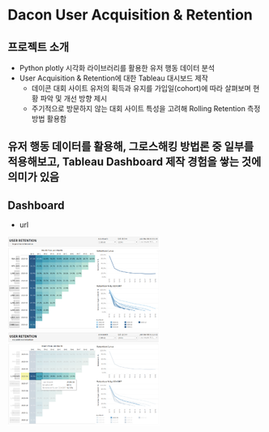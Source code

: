 # Dacon User Acquisition & Retention

## 프로젝트 소개
- Python plotly 시각화 라이브러리를 활용한 유저 행동 데이터 분석
- User Acquisition & Retention에 대한 Tableau 대시보드 제작 
	- 데이콘 대회 사이트 유저의 획득과 유지를 가입일(cohort)에 따라 살펴보며 현황 파악 및 개선 방향 제시
	- 주기적으로 방문하지 않는 대회 사이트 특성을 고려해 Rolling Retention 측정 방법 활용함

## 유저 행동 데이터를 활용해, 그로스해킹 방법론 중 일부를 적용해보고, Tableau Dashboard 제작 경험을 쌓는 것에 의미가 있음

## Dashboard
- url
<img src="./image/Dashboard.PNG" width="300">
<img src="./image/Dashboard with highlight.PNG" width="300">


